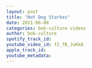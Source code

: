 ```yaml
---
layout: post
title: "Hot Dog Starkes"
date: 2021-06-08
categories: bob-culture videos
author: bob-culture
spotify_track_id: 
youtube_video_id: f2_fB_JuKkA
apple_track_id: 
youtube_metadata: 
---
```

